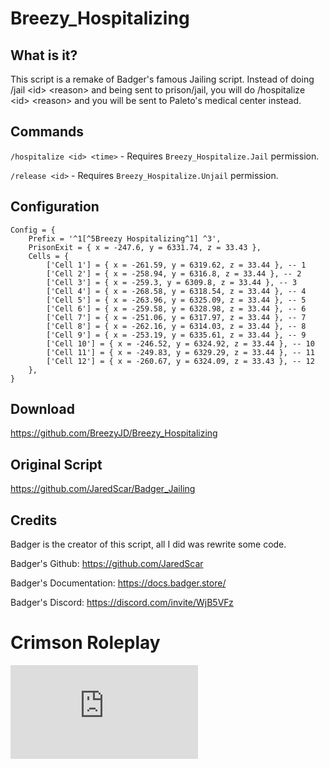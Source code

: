 # Breezy_Hospitalizing


## What is it?

This script is a remake of Badger's famous Jailing script. Instead of doing /jail &lt;id> &lt;reason> and being sent to prison/jail, you will do /hospitalize &lt;id> &lt;reason> and you will be sent to Paleto's medical center instead. 



## Commands

`/hospitalize <id> <time>` - Requires `Breezy_Hospitalize.Jail` permission. 

`/release <id>` - Requires `Breezy_Hospitalize.Unjail` permission.


## Configuration
```
Config = {
    Prefix = '^1[^5Breezy Hospitalizing^1] ^3',
    PrisonExit = { x = -247.6, y = 6331.74, z = 33.43 },
    Cells = {
        ['Cell 1'] = { x = -261.59, y = 6319.62, z = 33.44 }, -- 1
        ['Cell 2'] = { x = -258.94, y = 6316.8, z = 33.44 }, -- 2
        ['Cell 3'] = { x = -259.3, y = 6309.8, z = 33.44 }, -- 3
        ['Cell 4'] = { x = -268.58, y = 6318.54, z = 33.44 }, -- 4
        ['Cell 5'] = { x = -263.96, y = 6325.09, z = 33.44 }, -- 5
        ['Cell 6'] = { x = -259.58, y = 6328.98, z = 33.44 }, -- 6
        ['Cell 7'] = { x = -251.06, y = 6317.97, z = 33.44 }, -- 7
        ['Cell 8'] = { x = -262.16, y = 6314.03, z = 33.44 }, -- 8
        ['Cell 9'] = { x = -253.19, y = 6335.61, z = 33.44 }, -- 9
        ['Cell 10'] = { x = -246.52, y = 6324.92, z = 33.44 }, -- 10
        ['Cell 11'] = { x = -249.83, y = 6329.29, z = 33.44 }, -- 11
        ['Cell 12'] = { x = -260.67, y = 6324.09, z = 33.43 }, -- 12
    },
}
```

## Download
https://github.com/BreezyJD/Breezy_Hospitalizing

## Original Script

https://github.com/JaredScar/Badger_Jailing

## Credits

Badger is the creator of this script, all I did was rewrite some code.

Badger's Github: https://github.com/JaredScar

Badger's Documentation: https://docs.badger.store/

Badger's Discord: https://discord.com/invite/WjB5VFz


# Crimson Roleplay
[![Crimson Roleplay Discord](https://discordapp.com/api/guilds/720058651456438314/widget.json)](https://discord.gg/crp)
